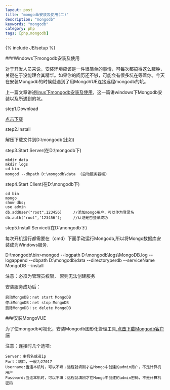 ```yaml
---
layout: post
title: "mongodb安装及使用(二)"
description: "mongodb"
keywords: "mongodb"
category: php
tags: [php,mongodb]
---
```

{% include JB/setup %}

###Windows下mongodb安装及使用

对于开发人员来说，安装环境应该是一件很简单的事情，可每次都搞得这么臃肿，关键在于没能理会其精华。如果你的阅历还不够，可能会有很多坑在等着你。今天在安装Mongodb的时候就遇到了用MongoVUE连接远程mongodb的坑。

<!-- more -->

上一篇文章讲述<a href="http://caijinlin.github.io/php/2015-01/linux-mongodb.html" target="_blank">linux下mongodb安装及使用</a>，这一篇讲windows下Mongodb安装以及所遇到的坑。

step1.Download

<a href="http://pan.baidu.com/s/1bnjKMkf">点击下载</a>

step2.Install

解压下载文件到D:\mongodb(比如)

step3.Start Server(在D:\mongodb下)

    mkdir data
    mkdir logs
    cd bin
    mongod --dbpath D:\mongodb\data  (启动服务器端)

step4.Start Client(在D:\mongodb下)

    cd bin
    mongo
    show dbs;
    use admin
    db.addUser("root",123456)     //添加mongo用户，可以作为登录名
    db.auth("root",'123456');     //认证是否登录成功

step5.Install Servicet(在D:\mongodb下)

每次开机运行都需要在（cmd）下面手动运行Mongodb,所以将Mongo数据库安装成为Windows服务.
   
   D:\mongodb\bin>mongod --logpath D:\mongodb\logs\MongoDB.log --logappend --dbpath D:\mongodb\data --directoryperdb --serviceName MongoDB --install

<font style="font:red">注意：必须为管理员权限， 否则无法创建服务</font>

安装服务成功后：
   
    启动MongoDB：net start MongoDB
    停止MongoDB：net stop MongoDB
    删除MongoDB：sc delete MongoDB

###安装MongoVUE

为了使mongodb可视化，安装Mongodb图形化管理工具,<a href="http://pan.baidu.com/s/1hqpaxMk" target="_blank">点击下载Mongodb客户端</a>

<font style="font:red">注意：连接时几个选项:</font>

    Server：主机名或者ip
    Port：端口，一般为27017
    Username:当连本机时，可以不填；远程就填刚才在Mongo中创建的admin用户，不是计算机用户
    Password:当连本机时，可以不填；远程就填刚才在Mongo中创建的admin密码，不是计算机密码
